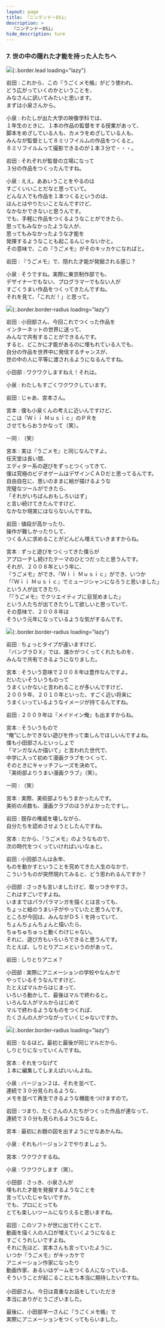 ```yaml
---
layout: page
title: 『ニンテンドーDSi』
description: >
  『ニンテンドーDSi』
hide_description: ture
---
```


### 7. 世の中の隠れた才能を持った人たちへ

![](/interviews/jp/nds/dsi/vol8/img/mainvisual7.jpg){:.border.lead loading="lazy"}

岩田
: これから、この『うごくメモ帳』がどう使われ、<br>どう広がっていくのかということを、<br>みなさんに訊いてみたいと思います。<br>まずは小泉さんから。

小泉
: わたしが出た大学の映像学科では、<br>１年生のときに、１本の作品の監督をする授業があって、<br>脚本をめざしている人も、カメラをめざしている人も、<br>みんなが監督として８ミリフイルムの作品をつくると。<br>８ミリフイルムって撮影できるのが１本３分で・・・。

岩田
: それぞれが監督の立場になって<br>３分の作品をつくったんですね。

小泉
: ええ。ああいうことをやるのは<br>すごくいいことだなと思っていて。<br>どんな人でも作品を１本つくるというのは、<br>ほんとはやりたいことなんですけど、<br>なかなかできないと思うんです。<br>でも、手軽に作品をつくるようなことができたら、<br>思ってもみなかったような人が、<br>思ってもみなかったような才能を<br>発揮するようなことも起こるんじゃないかと。<br>その意味で、この『うごメモ』がそのキッカケになればと。

岩田
: 『うごメモ』で、隠れた才能が発掘される感じ？

小泉
: そうですね。実際に東京制作部でも、<br>デザイナーでもない、プログラマーでもない人が<br>すごくうまい作品をつくってきたんですね。<br>それを見て、「これだ！」と思って。

![](/interviews/jp/nds/dsi/vol8/img/image19.jpg){:.border.border-radius loading="lazy"}

岩田
: 小田部さん、今回これでつくった作品を<br>インターネットの世界に送って、<br>みんなで共有することができるんです。<br>すると、どこかに才能があるのに埋もれている人でも、<br>自分の作品を世界中に発信するチャンスが、<br>世の中の人に平等に渡されるようになるんですね。

小田部
: ワクワクしますねえ！それは。

小泉
: わたしもすごくワクワクしています。

岩田
: じゃあ、宮本さん。

宮本
: 僕も小泉くんの考えに近いんですけど、<br>ここは『Ｗｉｉ Ｍｕｓｉｃ』のＰＲを<br>させてもらおうかなって（笑）。

一同
: （笑）

宮本
: 実は『うごメモ』と同じなんですよ。<br>任天堂は長い間、<br>エディター系の遊びをずっとつくってきて、<br>僕は究極のビデオゲームはデザインＣＡＤだと思ってるんです。<br>自由自在に、思いのままに絵が描けるような<br>完璧なツールができたら、<br>「それがいちばんおもしろいはず」<br>と言い続けてきたんですけど、<br>なかなか現実にはならないんですね。

岩田
: 値段が高かったり、<br>操作が難しかったりして、<br>つくる人に求めることがどんどん増えていきますからね。

宮本
: ずっと遊びをつくってきた僕らが<br>アプローチし続けたテーマのひとつだったと思うんです。<br>それが、２００８年という年に、<br>『うごメモ』ができ、『Ｗｉｉ Ｍｕｓｉｃ』ができ、いつか<br>「『Ｗｉｉ Ｍｕｓｉｃ』でミュージシャンになろうと思いました」<br>という人が出てきたり、<br>「『うごメモ』でクリエイティブに目覚めました」<br>という人たちが出てきたりして欲しいと思っていて、<br>その意味で、２００８年は<br>そういう元年になっているような気がするんです。

![](/interviews/jp/nds/dsi/vol8/img/image20.jpg){:.border.border-radius loading="lazy"}

岩田
: ちょっとタイプが違いますけど、<br>『バンブラＤＸ』では、誰かがつくってくれたものを、<br>みんなで共有できるようになりました。

宮本
: そういう意味で２００８年は豊作なんですよ。<br>だいたいそういうものって<br>うまくいかないと言われることが多いんですけど、<br>２００９年、２０１０年といった、すごく近い将来に<br>うまくいっているようなイメージが持てるんですね。

岩田
: ２００９年は『メイドイン俺』も出ますからね。

宮本
: そういうもので<br>“俺”にしかできない遊びを作って楽しんでほしいんですよね。<br>僕も小田部さんといっしょで<br>「マンガなんか描いて」と言われた世代で、<br>中学に入って初めて漫画クラブをつくって、<br>そのときにキャッチフレーズを決めて。<br>「美術部よりうまい漫画クラブ」（笑）。

一同
: （笑）

宮本
: 実際、美術部よりもうまかったんです。<br>美術の点数も、漫画クラブのほうがよかったですし。

岩田
: 既存の権威を壊しながら、<br>自分たちを認めさせようとしたんですね。

宮本
: だから、『うごメモ』のようなもので、<br>次の時代をつくっていければいいなぁと。

岩田
: 小田部さんは永年、<br>ものを動かすということを究めてきた人生のなかで、<br>こういうものが突然現れてみると、どう思われるんですか？

小田部
: さっきも言いましたけど、取っつきやすさ。<br>これはすごいですよね。<br>いままではパラパラマンガを描くとは言っても、<br>ちょっと絵のうまい子がやっていたと思うんです。<br>ところが今回は、みんながＤＳｉを持っていて、<br>ちょんちょんちょんと描いたら、<br>ちゅちゅちゅっと動くわけじゃない。<br>それに、遊び方もいろいろできると思うんです。<br>たとえば、しりとりアニメというのがあって。

岩田
: しりとりアニメ？

小田部
: 実際にアニメーションの学校やなんかで<br>やっているそうなんですけど、<br>たとえばマルからはじまって、<br>いろいろ動かして、最後はマルで終わると。<br>いろんな人がマルからはじめて<br>マルで終わるようなものをつくれば、<br>たくさんの人がつながっていくじゃないですか。

![](/interviews/jp/nds/dsi/vol8/img/image21.jpg){:.border.border-radius loading="lazy"}

岩田
: なるほど。最初と最後が同じマルだから、<br>しりとりになっていくんですね。

宮本
: それをつなげて<br>１本に編集してしまえばいいんよね。

小泉
: バージョン２は、それを並べて、<br>連続で３０分見られるような、<br>メモを並べて再生できるような機能をつけますので。

岩田
: つまり、たくさんの人たちがつくった作品が連なって、<br>連続で３０分も見られるようになると。

宮本
: 最初にお題の図を出すようにせなあかんね。

小泉
: それもバージョン２でやりましょう。

宮本
: ワクワクするね。

小泉
: ワクワクします（笑）。

小田部
: さっき、小泉さんが<br>埋もれた才能を発掘するようなことを<br>言っていたじゃないですか。<br>でも、プロにとっても<br>とても楽しいツールになりえると思いますね。

岩田
: このソフトが世に出て行くことで、<br>動画を描く人の人口が増えていくようになると<br>すごくうれしいですよね。<br>それに先ほど、宮本さんも言っていたように、<br>いつか『うごメモ』がキッカケで<br>アニメーション作家になったり<br>動画作家、あるいはゲームをつくる人になっている、<br>そういうことが起こることにも本当に期待したいですね。<br>&nbsp;<br>小田部さん、今日は貴重なお話をしていただき<br>本当にありがとうございました。





最後に、小田部羊一さんに『うごくメモ帳』で<br>実際にアニメーションをつくってもらいました。

